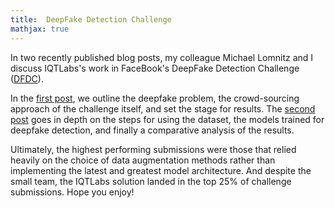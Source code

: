 ```yaml
---
title:  DeepFake Detection Challenge
mathjax: true
---
```


In two recently published blog posts, my colleague Michael Lomnitz and I discuss
IQTLabs's work in FaceBook's DeepFake Detection Challenge ([DFDC](https://ai.facebook.com/datasets/dfdc/)).

In the [first post](https://www.iqt.org/deepfake-detection-challenge/), we outline the deepfake problem,
the crowd-sourcing approach of the challenge itself, and set the stage for results.
The [second post](https://www.iqt.org/deepfake-detection-challenge-pt-ii/) goes in depth on the steps for
using the dataset, the models trained for deepfake detection, and finally a comparative analysis of the results.

Ultimately, the highest performing submissions were those that relied heavily on the choice of data augmentation methods
rather than implementing the latest and greatest model architecture.
And despite the small team, the IQTLabs solution landed in the top 25% of challenge submissions.
Hope you enjoy!
